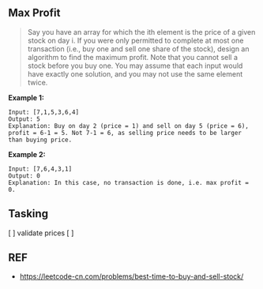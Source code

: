 ## Max Profit

> Say you have an array for which the ith element is the price of a given stock on day i.
> If you were only permitted to complete at most one transaction (i.e., buy one and sell one share of the stock), design an algorithm to find the maximum profit.
> Note that you cannot sell a stock before you buy one.
> You may assume that each input would have exactly one solution, and you may not use the same element twice.

**Example 1:**

```
Input: [7,1,5,3,6,4]
Output: 5
Explanation: Buy on day 2 (price = 1) and sell on day 5 (price = 6), profit = 6-1 = 5. Not 7-1 = 6, as selling price needs to be larger than buying price.
```

**Example 2:**
```
Input: [7,6,4,3,1]
Output: 0
Explanation: In this case, no transaction is done, i.e. max profit = 0.
```

## Tasking

[ ] validate prices
[ ] 



## REF

- https://leetcode-cn.com/problems/best-time-to-buy-and-sell-stock/

